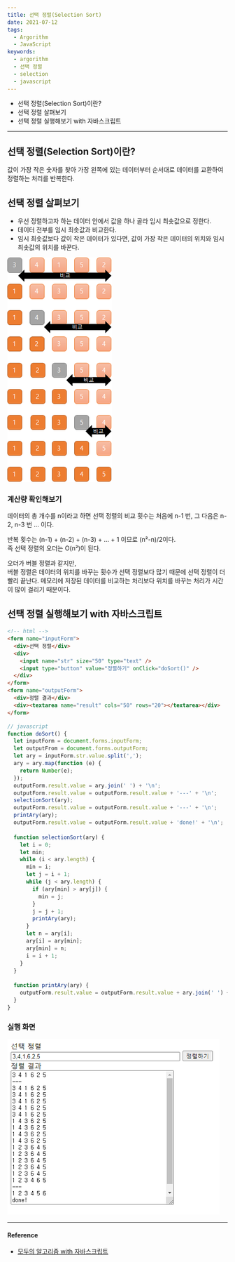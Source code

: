 ```yaml
---
title: 선택 정렬(Selection Sort)
date: 2021-07-12
tags:
  - Argorithm
  - JavaScript
keywords:
  - argorithm
  - 선택 정렬
  - selection
  - javascript
---
```


- 선택 정렬(Selection Sort)이란?
- 선택 정렬 살펴보기
- 선택 정렬 실행해보기 with 자바스크립트

---

## 선택 정렬(Selection Sort)이란?

값이 가장 작은 숫자를 찾아 가장 왼쪽에 있는 데이터부터 순서대로 데이터를 교환하여 정렬하는 처리를 반복한다.

## 선택 정렬 살펴보기

- 우선 정렬하고자 하는 데이터 안에서 값을 하나 골라 임시 최솟값으로 정한다.
- 데이터 전부를 임시 최솟값과 비교한다.
- 임시 최솟값보다 값이 작은 데이터가 있다면, 값이 가장 작은 데이터의 위치와 임시 최솟값의 위치를 바꾼다.

![실행 화면](./selectionSortEx.png)

### 계산량 확인해보기

데이터의 총 개수를 n이라고 하면 선택 정렬의 비교 횟수는
처음에 n-1 번, 그 다음은 n-2, n-3 번 ... 이다.

반복 횟수는 (n-1) + (n-2) + (n-3) + ... + 1 이므로 (n²-n)/2이다.  
즉 선택 정렬의 오더는 O(n²)이 된다.

오더가 버블 정렬과 같지만,  
버블 정렬은 데이터의 위치를 바꾸는 횟수가 선택 정렬보다 많기 때문에 선택 정렬이 더 빨리 끝난다. 메모리에 저장된 데이터를 비교하는 처리보다 위치를 바꾸는 처리가 시간이 많이 걸리기 때문이다.

## 선택 정렬 실행해보기 with 자바스크립트

```html
<!-- html -->
<form name="inputForm">
  <div>선택 정렬</div>
  <div>
    <input name="str" size="50" type="text" />
    <input type="button" value="정렬하기" onClick="doSort()" />
  </div>
</form>
<form name="outputForm">
  <div>정렬 결과</div>
  <div><textarea name="result" cols="50" rows="20"></textarea></div>
</form>
```

```javascript
// javascript
function doSort() {
  let inputForm = document.forms.inputForm;
  let outputFrom = document.forms.outputForm;
  let ary = inputForm.str.value.split(',');
  ary = ary.map(function (e) {
    return Number(e);
  });
  outputForm.result.value = ary.join(' ') + '\n';
  outputForm.result.value = outputForm.result.value + '---' + '\n';
  selectionSort(ary);
  outputForm.result.value = outputForm.result.value + '---' + '\n';
  printAry(ary);
  outputForm.result.value = outputForm.result.value + 'done!' + '\n';

  function selectionSort(ary) {
    let i = 0;
    let min;
    while (i < ary.length) {
      min = i;
      let j = i + 1;
      while (j < ary.length) {
        if (ary[min] > ary[j]) {
          min = j;
        }
        j = j + 1;
        printAry(ary);
      }
      let n = ary[i];
      ary[i] = ary[min];
      ary[min] = n;
      i = i + 1;
    }
  }

  function printAry(ary) {
    outputForm.result.value = outputForm.result.value + ary.join(' ') + '\n';
  }
}
```

### 실행 화면

![실행 화면](./selectionSort.png)

---

#### Reference

- [모두의 알고리즘 with 자바스크립트](https://www.gilbut.co.kr/book/view?bookcode=BN002328)
